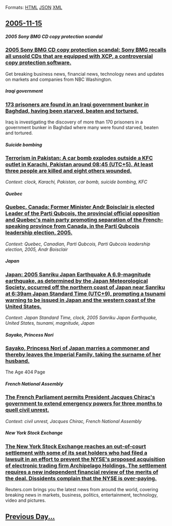 
Formats: [HTML](2005/11/15/index.html)  [JSON](2005/11/15/index.json)  [XML](2005/11/15/index.xml)  

## [2005-11-15](/news/2005/11/15/index.md)

##### 2005 Sony BMG CD copy protection scandal
### [ 2005 Sony BMG CD copy protection scandal: Sony BMG recalls all unsold CDs that are equipped with XCP, a controversial copy protection software. ](/news/2005/11/15/2005-sony-bmg-cd-copy-protection-scandal-sony-bmg-recalls-all-unsold-cds-that-are-equipped-with-xcp-a-controversial-copy-protection-softw.md)
Get breaking business news, financial news, technology news and updates on markets and companies from NBC Washington.

##### Iraqi government
### [ 173 prisoners are found in an Iraqi government bunker in Baghdad, having been starved, beaten and tortured. ](/news/2005/11/15/173-prisoners-are-found-in-an-iraqi-government-bunker-in-baghdad-having-been-starved-beaten-and-tortured.md)
Iraq is investigating the discovery of more than 170 prisoners in a government bunker in Baghdad where many were found starved, beaten and tortured.

##### Suicide bombing
### [ Terrorism in Pakistan: A car bomb explodes outside a KFC outlet in Karachi, Pakistan around 08:45 (UTC+5). At least three people are killed and eight others wounded. ](/news/2005/11/15/terrorism-in-pakistan-a-car-bomb-explodes-outside-a-kfc-outlet-in-karachi-pakistan-around-08-45-utc-5-at-least-three-people-are-killed.md)
_Context: clock, Karachi, Pakistan, car bomb, suicide bombing, KFC_

##### Quebec
### [ Quebec, Canada: Former Minister Andr Boisclair is elected Leader of the Parti Qubcois, the provincial official opposition and Quebec's main party promoting separation of the French-speaking province from Canada, in the Parti Qubcois leadership election, 2005. ](/news/2005/11/15/quebec-canada-former-minister-andre-boisclair-is-elected-leader-of-the-parti-quebecois-the-provincial-official-opposition-and-quebec-s-m.md)
_Context: Quebec, Canadian, Parti Qubcois, Parti Qubcois leadership election, 2005, Andr Boisclair_

##### Japan
### [ Japan: 2005 Sanriku Japan Earthquake A 6.9-magnitude earthquake, as determined by the Japan Meteorological Society, occurred off the northern coast of Japan near Sanriku at 6:39am Japan Standard Time (UTC+9), prompting a tsunami warning to be issued in Japan and the western coast of the United States. ](/news/2005/11/15/japan-2005-sanriku-japan-earthquake-a-6-9-magnitude-earthquake-as-determined-by-the-japan-meteorological-society-occurred-off-the-northe.md)
_Context: Japan Standard Time, clock, 2005 Sanriku Japan Earthquake, United States, tsunami, magnitude, Japan_

##### Sayako, Princess Nori
### [ Sayako, Princess Nori of Japan marries a commoner and thereby leaves the Imperial Family, taking the surname of her husband. ](/news/2005/11/15/sayako-princess-nori-of-japan-marries-a-commoner-and-thereby-leaves-the-imperial-family-taking-the-surname-of-her-husband.md)
The Age 404 Page

##### French National Assembly
### [ The French Parliament permits President Jacques Chirac's government to extend emergency powers for three months to quell civil unrest. ](/news/2005/11/15/the-french-parliament-permits-president-jacques-chirac-s-government-to-extend-emergency-powers-for-three-months-to-quell-civil-unrest.md)
_Context: civil unrest, Jacques Chirac, French National Assembly_

##### New York Stock Exchange
### [ The New York Stock Exchange reaches an out-of-court settlement with some of its seat holders who had filed a lawsuit in an effort to prevent the NYSE's proposed acquisition of electronic trading firm Archipelago Holdings. The settlement requires a new independent financial review of the merits of the deal. Dissidents complain that the NYSE is over-paying. ](/news/2005/11/15/the-new-york-stock-exchange-reaches-an-out-of-court-settlement-with-some-of-its-seat-holders-who-had-filed-a-lawsuit-in-an-effort-to-preven.md)
Reuters.com brings you the latest news from around the world, covering breaking news in markets, business, politics, entertainment, technology, video and pictures.

## [Previous Day...](/news/2005/11/14/index.md)

